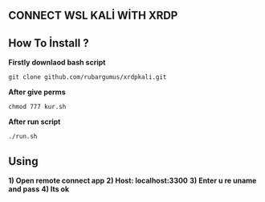 ## CONNECT WSL KALİ WİTH XRDP

## How To İnstall ? 
**Firstly downlaod bash script**

    git clone github.com/rubargumus/xrdpkali.git
   **After give perms**
   
   
    chmod 777 kur.sh
**After run script**

    ./run.sh

## Using
**1) Open remote connect app**
**2) Host: localhost:3300**
**3) Enter u re uname and pass**
**4) Its ok**

